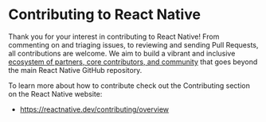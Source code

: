 # Contributing to React Native

Thank you for your interest in contributing to React Native! From commenting on and triaging issues, to reviewing and sending Pull Requests, all contributions are welcome. 
We aim to build a vibrant and inclusive [ecosystem of partners, core contributors, and community](ECOSYSTEM.md) that goes beyond the main React Native GitHub repository.

To learn more about how to contribute check out the Contributing section on the React Native website:
* https://reactnative.dev/contributing/overview
